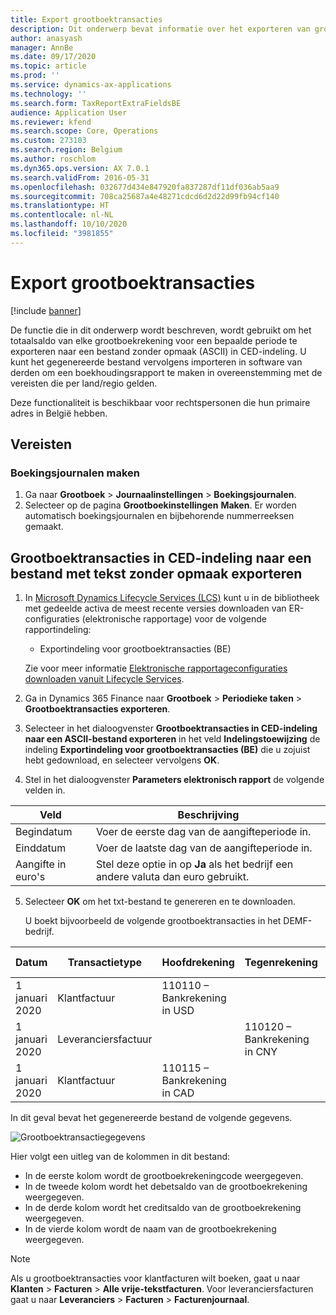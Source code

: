 ```yaml
---
title: Export grootboektransacties
description: Dit onderwerp bevat informatie over het exporteren van grootboekrekeningsaldi naar een ASCII-bestand (tekst zonder opmaak) in CED-indeling voor België.
author: anasyash
manager: AnnBe
ms.date: 09/17/2020
ms.topic: article
ms.prod: ''
ms.service: dynamics-ax-applications
ms.technology: ''
ms.search.form: TaxReportExtraFieldsBE
audience: Application User
ms.reviewer: kfend
ms.search.scope: Core, Operations
ms.custom: 273103
ms.search.region: Belgium
ms.author: roschlom
ms.dyn365.ops.version: AX 7.0.1
ms.search.validFrom: 2016-05-31
ms.openlocfilehash: 032677d434e847920fa837287df11df036ab5aa9
ms.sourcegitcommit: 708ca25687a4e48271cdcd6d2d22d99fb94cf140
ms.translationtype: HT
ms.contentlocale: nl-NL
ms.lasthandoff: 10/10/2020
ms.locfileid: "3981855"
---
```

# <a name="export-ledger-transactions"></a>Export grootboektransacties

[!include [banner](../includes/banner.md)]

De functie die in dit onderwerp wordt beschreven, wordt gebruikt om het totaalsaldo van elke grootboekrekening voor een bepaalde periode te exporteren naar een bestand zonder opmaak (ASCII) in CED-indeling. U kunt het gegenereerde bestand vervolgens importeren in software van derden om een boekhoudingsrapport te maken in overeenstemming met de vereisten die per land/regio gelden.

Deze functionaliteit is beschikbaar voor rechtspersonen die hun primaire adres in België hebben.

## <a name="prerequisites"></a>Vereisten

### <a name="create-posting-journals"></a>Boekingsjournalen maken

1. Ga naar **Grootboek** \> **Journaalinstellingen** \> **Boekingsjournalen**.
2. Selecteer op de pagina **Grootboekinstellingen** **Maken**. Er worden automatisch boekingsjournalen en bijbehorende nummerreeksen gemaakt.

## <a name="export-ledger-transactions-to-a-plain-text-file-in-ced-format"></a>Grootboektransacties in CED-indeling naar een bestand met tekst zonder opmaak exporteren

1. In [Microsoft Dynamics Lifecycle Services (LCS)](https://lcs.dynamics.com/V2) kunt u in de bibliotheek met gedeelde activa de meest recente versies downloaden van ER-configuraties (elektronische rapportage) voor de volgende rapportindeling:

    - Exportindeling voor grootboektransacties (BE)

    Zie voor meer informatie [Elektronische rapportageconfiguraties downloaden vanuit Lifecycle Services](https://docs.microsoft.com/dynamics365/dev-itpro/analytics/download-electronic-reporting-configuration-lcs).

2. Ga in Dynamics 365 Finance naar **Grootboek** \> **Periodieke taken** \> **Grootboektransacties exporteren**.
3. Selecteer in het dialoogvenster **Grootboektransacties in CED-indeling naar een ASCII-bestand exporteren** in het veld **Indelingstoewijzing** de indeling **Exportindeling voor grootboektransacties (BE)** die u zojuist hebt gedownload, en selecteer vervolgens **OK**.
4. Stel in het dialoogvenster **Parameters elektronisch rapport** de volgende velden in.

| **Veld**          | **Beschrijving**                                                             |
|--------------------|-----------------------------------------------------------------------------|
| Begindatum          | Voer de eerste dag van de aangifteperiode in.                                |
| Einddatum            | Voer de laatste dag van de aangifteperiode in.                                 |
| Aangifte in euro's | Stel deze optie in op **Ja** als het bedrijf een andere valuta dan euro gebruikt. |

5. Selecteer **OK** om het txt-bestand te genereren en te downloaden.

    U boekt bijvoorbeeld de volgende grootboektransacties in het DEMF-bedrijf.

| **Datum**        | **Transactietype** | **Hoofdrekening**          | **Tegenrekening**        | **Nettobedrag** | **Btw-bedrag** | **Btw-code** |
|-----------------|----------------------|---------------------------|---------------------------|----------------|----------------|--------------------|
| 1 januari 2020 | Klantfactuur     | 110110 – Bankrekening in USD |                           | 1.000          | 190            | VAT19              |
| 1 januari 2020 | Leveranciersfactuur       |                           | 110120 – Bankrekening in CNY | 1,095          | 76.65          | EU7                |
| 1 januari 2020 | Klantfactuur     | 110115 – Bankrekening in CAD |                           | 800            | 0              | EUS                |

In dit geval bevat het gegenereerde bestand de volgende gegevens.

![Grootboektransactiegegevens](media/1_Export_ledger_transactions.png)

Hier volgt een uitleg van de kolommen in dit bestand:

- In de eerste kolom wordt de grootboekrekeningcode weergegeven.
- In de tweede kolom wordt het debetsaldo van de grootboekrekening weergegeven.
- In de derde kolom wordt het creditsaldo van de grootboekrekening weergegeven.
- In de vierde kolom wordt de naam van de grootboekrekening weergegeven.

> [!NOTE]
> Als u grootboektransacties voor klantfacturen wilt boeken, gaat u naar **Klanten** \> **Facturen** \> **Alle vrije-tekstfacturen**. Voor leveranciersfacturen gaat u naar **Leveranciers** \> **Facturen** \> **Facturenjournaal**.
